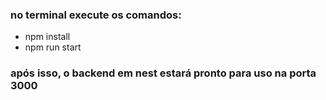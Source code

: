 ### no terminal execute os comandos:
- npm install
- npm run start

### após isso, o backend em nest estará pronto para uso na porta 3000
